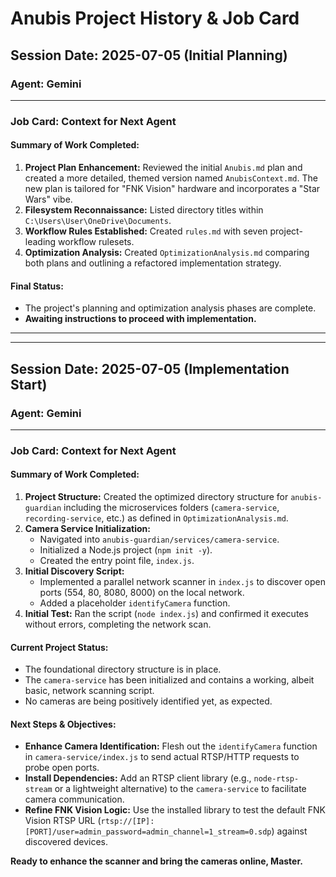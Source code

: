 # **Anubis Project History & Job Card**

## **Session Date: 2025-07-05 (Initial Planning)**

### **Agent: Gemini**

---

### **Job Card: Context for Next Agent**

#### **Summary of Work Completed:**
1.  **Project Plan Enhancement:** Reviewed the initial `Anubis.md` plan and created a more detailed, themed version named `AnubisContext.md`. The new plan is tailored for "FNK Vision" hardware and incorporates a "Star Wars" vibe.
2.  **Filesystem Reconnaissance:** Listed directory titles within `C:\Users\User\OneDrive\Documents`.
3.  **Workflow Rules Established:** Created `rules.md` with seven project-leading workflow rulesets.
4.  **Optimization Analysis:** Created `OptimizationAnalysis.md` comparing both plans and outlining a refactored implementation strategy.

#### **Final Status:**
- The project's planning and optimization analysis phases are complete.
- **Awaiting instructions to proceed with implementation.**

---
---

## **Session Date: 2025-07-05 (Implementation Start)**

### **Agent: Gemini**

---

### **Job Card: Context for Next Agent**

#### **Summary of Work Completed:**
1.  **Project Structure:** Created the optimized directory structure for `anubis-guardian` including the microservices folders (`camera-service`, `recording-service`, etc.) as defined in `OptimizationAnalysis.md`.
2.  **Camera Service Initialization:**
    - Navigated into `anubis-guardian/services/camera-service`.
    - Initialized a Node.js project (`npm init -y`).
    - Created the entry point file, `index.js`.
3.  **Initial Discovery Script:**
    - Implemented a parallel network scanner in `index.js` to discover open ports (554, 80, 8080, 8000) on the local network.
    - Added a placeholder `identifyCamera` function.
4.  **Initial Test:** Ran the script (`node index.js`) and confirmed it executes without errors, completing the network scan.

#### **Current Project Status:**
- The foundational directory structure is in place.
- The `camera-service` has been initialized and contains a working, albeit basic, network scanning script.
- No cameras are being positively identified yet, as expected.

#### **Next Steps & Objectives:**
- **Enhance Camera Identification:** Flesh out the `identifyCamera` function in `camera-service/index.js` to send actual RTSP/HTTP requests to probe open ports.
- **Install Dependencies:** Add an RTSP client library (e.g., `node-rtsp-stream` or a lightweight alternative) to the `camera-service` to facilitate camera communication.
- **Refine FNK Vision Logic:** Use the installed library to test the default FNK Vision RTSP URL (`rtsp://[IP]:[PORT]/user=admin_password=admin_channel=1_stream=0.sdp`) against discovered devices.

**Ready to enhance the scanner and bring the cameras online, Master.** 